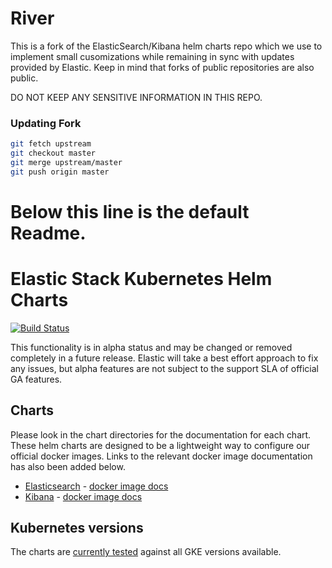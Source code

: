 # River
This is a fork of the ElasticSearch/Kibana helm charts repo which we use to implement small
cusomizations while remaining in sync with updates provided by Elastic. Keep in mind that forks of public 
repositories are also public. 

DO NOT KEEP ANY SENSITIVE INFORMATION IN THIS REPO.

### Updating Fork
```bash
git fetch upstream
git checkout master
git merge upstream/master
git push origin master
```

  
# Below this line is the default Readme.
# Elastic Stack Kubernetes Helm Charts

[![Build Status](https://img.shields.io/jenkins/s/https/devops-ci.elastic.co/job/elastic+helm-charts+master.svg)](https://devops-ci.elastic.co/job/elastic+helm-charts+master/)

This functionality is in alpha status and may be changed or removed completely in a future release. Elastic will take a best effort approach to fix any issues, but alpha features are not subject to the support SLA of official GA features.

## Charts

Please look in the chart directories for the documentation for each chart. These helm charts are designed to be a lightweight way to configure our official docker images. Links to the relevant docker image documentation has also been added below.

* [Elasticsearch](./elasticsearch/README.md) - [docker image docs](https://www.elastic.co/guide/en/elasticsearch/reference/current/docker.html)
* [Kibana](./kibana/README.md) - [docker image docs](https://www.elastic.co/guide/en/kibana/current/docker.html)

## Kubernetes versions

The charts are [currently tested](https://devops-ci.elastic.co/job/elastic+helm-charts+master/) against all GKE versions available. 




